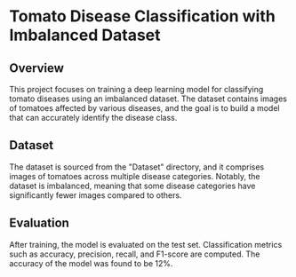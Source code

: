 # Tomato Disease Classification with Imbalanced Dataset

## Overview

This project focuses on training a deep learning model for classifying tomato diseases using an imbalanced dataset. The dataset contains images of tomatoes affected by various diseases, and the goal is to build a model that can accurately identify the disease class.

## Dataset

The dataset is sourced from the "Dataset" directory, and it comprises images of tomatoes across multiple disease categories. Notably, the dataset is imbalanced, meaning that some disease categories have significantly fewer images compared to others.

## Evaluation

After training, the model is evaluated on the test set. Classification metrics such as accuracy, precision, recall, and F1-score are computed. The accuracy of the model was found to be 12%.
